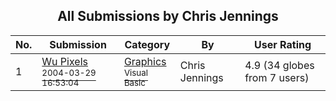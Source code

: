 ﻿<div align="center">

## All Submissions by Chris Jennings

</div>

No.  | Submission | Category | By   | User Rating
---- | ---------- | -------- | ---- | -----------
1 | [Wu Pixels<br /><sup>2004-03-29 16:53:04</sup>](https://github.com/Planet-Source-Code/chris-jennings-wu-pixels__1-52732) | [Graphics<br /><sup>Visual Basic</sup>](../ByCategory/graphics__1-46.md) | Chris Jennings | 4.9 (34 globes from 7 users)
